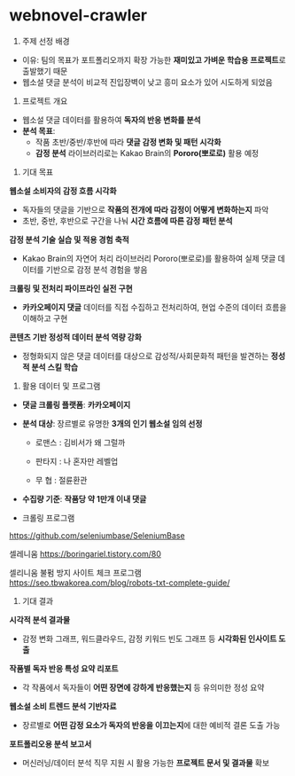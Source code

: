 # webnovel-crawler

1. 주제 선정 배경 
- 이유: 팀의 목표가 포트폴리오까지 확장 가능한 **재미있고 가벼운 학습용 프로젝트**로 출발했기 때문
- 웹소설 댓글 분석이 비교적 진입장벽이 낮고 흥미 요소가 있어 시도하게 되었음
1. 프로젝트 개요
- 웹소설 댓글 데이터를 활용하여 **독자의 반응 변화를 분석**
- **분석 목표**:
    - 작품 초반/중반/후반에 따라 **댓글 감정 변화 및 패턴 시각화**
    - **감정 분석** 라이브러리로는 Kakao Brain의 **Pororo(뽀로로)** 활용 예정
1. 기대 목표

**웹소설 소비자의 감정 흐름 시각화**

- 독자들의 댓글을 기반으로 **작품의 전개에 따라 감정이 어떻게 변화하는지** 파악
- 초반, 중반, 후반으로 구간을 나눠 **시간 흐름에 따른 감정 패턴 분석**

**감정 분석 기술 실습 및 적용 경험 축적**

- Kakao Brain의 자연어 처리 라이브러리 Pororo(뽀로로)를 활용하여 실제 댓글 데이터를 기반으로 감정 분석 경험을 쌓음

**크롤링 및 전처리 파이프라인 실전 구현**

- **카카오페이지 댓글** 데이터를 직접 수집하고 전처리하여, 현업 수준의 데이터 흐름을 이해하고 구현

**콘텐츠 기반 정성적 데이터 분석 역량 강화**

- 정형화되지 않은 댓글 데이터를 대상으로 감성적/사회문화적 패턴을 발견하는 **정성적 분석 스킬 학습**
1. 활용 데이터 및 프로그램
- **댓글 크롤링 플랫폼**: **카카오페이지**
- **분석 대상**: 장르별로 유명한  **3개의 인기 웹소설 임의 선정**

    - 로맨스 : 김비서가 왜 그럴까

    - 판타지 : 나 혼자만 레벨업

    - 무   협 : 절륜환관 

- **수집량 기준**: **작품당 약 1만개 이내 댓글**
- 크롤링 프로그램

https://github.com/seleniumbase/SeleniumBase

셀레니움
https://boringariel.tistory.com/80

셀리니움 불펌 방지 사이트 체크 프로그램
https://seo.tbwakorea.com/blog/robots-txt-complete-guide/

1. 기대 결과

**시각적 분석 결과물**

- 감정 변화 그래프, 워드클라우드, 감정 키워드 빈도 그래프 등 **시각화된 인사이트 도출**

**작품별 독자 반응 특성 요약 리포트**

- 각 작품에서 독자들이 **어떤 장면에 강하게 반응했는지** 등 유의미한 정성 요약

**웹소설 소비 트렌드 분석 기반자료**

- 장르별로 **어떤 감정 요소가 독자의 반응을 이끄는지**에 대한 예비적 결론 도출 가능

**포트폴리오용 분석 보고서**

- 머신러닝/데이터 분석 직무 지원 시 활용 가능한 **프로젝트 문서 및 결과물** 확보
